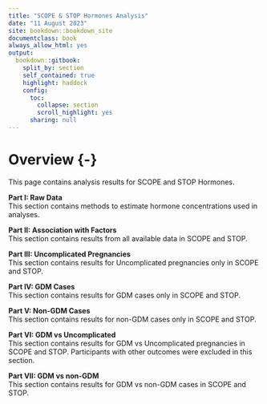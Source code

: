 ```yaml
---  
title: "SCOPE & STOP Hormones Analysis"
date: "11 August 2023"
site: bookdown::bookdown_site
documentclass: book
always_allow_html: yes
output:
  bookdown::gitbook:
    split_by: section
    self_contained: true
    highlight: haddock
    config:
      toc:
        collapse: section
        scroll_highlight: yes
      sharing: null
---
```






# Overview {-}
This page contains analysis results for SCOPE and STOP Hormones.


<b>Part I: Raw Data</b><br />
This section contains methods to estimate hormone concentrations used in analyses.<br />

<b>Part II: Association with Factors</b><br />
This section contains results from all available data in SCOPE and STOP.<br />

<b>Part III: Uncomplicated Pregnancies</b><br />
This section contains results for Uncomplicated pregnancies only in SCOPE and STOP.<br />

<b>Part IV: GDM Cases</b><br />
This section contains results for GDM cases only in SCOPE and STOP.<br />

<b>Part V: Non-GDM Cases</b><br />
This section contains results for non-GDM cases only in SCOPE and STOP.<br />

<b>Part VI: GDM vs Uncomplicated</b><br />
This section contains results for GDM vs Uncomplicated pregnancies in SCOPE and STOP. Participants with other outcomes were excluded in this section.<br />

<b>Part VII: GDM vs non-GDM</b><br />
This section contains results for GDM vs non-GDM cases in SCOPE and STOP.<br />




